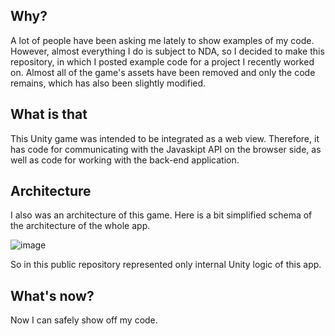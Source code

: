 ## Why?
A lot of people have been asking me lately to show examples of my code. However, almost everything I do is subject to NDA, so I decided to make this repository, in which I posted example code for a project I recently worked on. Almost all of the game's assets have been removed and only the code remains, which has also been slightly modified.

## What is that
This Unity game was intended to be integrated as a web view. Therefore, it has code for communicating with the Javaskipt API on the browser side, as well as code for working with the back-end application.

## Architecture
I also was an architecture of this game. Here is a bit simplified schema of the architecture of the whole app.

![image](https://github.com/Nintoryan/code_sample/assets/29882398/4ad72c29-92dc-46d5-8fd1-86d97e848c30)

So in this public repository represented only internal Unity logic of this app.

## What's now?
Now I can safely show off my code.
